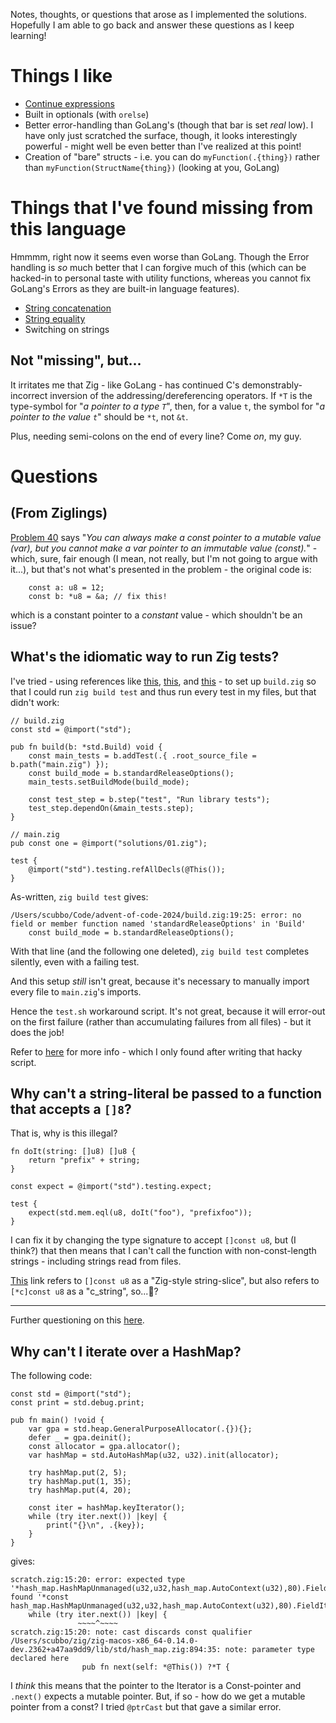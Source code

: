 Notes, thoughts, or questions that arose as I implemented the solutions. Hopefully I am able to go back and answer these questions as I keep learning!

# Things I like

* [Continue expressions](https://zig-by-example.com/while)
* Built in optionals (with `orelse`)
* Better error-handling than GoLang's (though that bar is set _real_ low). I have only just scratched the surface, though, it looks interestingly powerful - might well be even better than I've realized at this point!
* Creation of "bare" structs - i.e. you can do `myFunction(.{thing})` rather than `myFunction(StructName{thing})` (looking at you, GoLang)

# Things that I've found missing from this language

Hmmmm, right now it seems even worse than GoLang. Though the Error handling is _so_ much better that I can forgive much of this (which can be hacked-in to personal taste with utility functions, whereas you cannot fix GoLang's Errors as they are built-in language features).

* [String concatenation](https://old.reddit.com/r/Zig/comments/bfcsul/concatenating_zig_strings/)
* [String equality](https://nofmal.github.io/zig-with-example/string-handling/#string-equal)
* Switching on strings

## Not "missing", but...

It irritates me that Zig - like GoLang - has continued C's demonstrably-incorrect inversion of the addressing/dereferencing operators. If `*T` is the type-symbol for "_a pointer to a type `T`_", then, for a value `t`, the symbol for "_a pointer to the value `t`_" should be `*t`, not `&t`.

Plus, needing semi-colons on the end of every line? Come _on_, my guy.

# Questions

## (From Ziglings)

[Problem 40](https://codeberg.org/ziglings/exercises/src/commit/8da60edb82b25ac913033b2f0edb63eea212c0d0/exercises/040_pointers2.zig) says "_You can always make a const pointer to a mutable value (var), but you cannot make a var pointer to an immutable value (const)._" - which, sure, fair enough (I mean, not really, but I'm not going to argue with it...), but that's not what's presented in the problem - the original code is:

```
    const a: u8 = 12;
    const b: *u8 = &a; // fix this!
```

which is a constant pointer to a _constant_ value - which shouldn't be an issue?

## What's the idiomatic way to run Zig tests?

I've tried - using references like [this](https://zig.guide/build-system/zig-build), [this](https://old.reddit.com/r/Zig/comments/y65qa6/how_to_test_every_file_in_a_simple_zig_project/), and [this](https://www.openmymind.net/Using-A-Custom-Test-Runner-In-Zig/) - to set up `build.zig` so that I could run `zig build test` and thus run every test in my files, but that didn't work:

```zig
// build.zig
const std = @import("std");

pub fn build(b: *std.Build) void {
    const main_tests = b.addTest(.{ .root_source_file = b.path("main.zig") });
    const build_mode = b.standardReleaseOptions();
    main_tests.setBuildMode(build_mode);

    const test_step = b.step("test", "Run library tests");
    test_step.dependOn(&main_tests.step);
}

// main.zig
pub const one = @import("solutions/01.zig");

test {
    @import("std").testing.refAllDecls(@This());
}
```

As-written, `zig build test` gives:

```
/Users/scubbo/Code/advent-of-code-2024/build.zig:19:25: error: no field or member function named 'standardReleaseOptions' in 'Build'
    const build_mode = b.standardReleaseOptions();
```

With that line (and the following one deleted), `zig build test` completes silently, even with a failing test.

And this setup _still_ isn't great, because it's necessary to manually import every file to `main.zig`'s imports.

Hence the `test.sh` workaround script. It's not great, because it will error-out on the first failure (rather than accumulating failures from all files) - but it does the job!

Refer to [here](https://ziglang.org/documentation/master/#Zig-Test) for more info - which I only found after writing that hacky script.

## Why can't a string-literal be passed to a function that accepts a `[]8`?

That is, why is this illegal?

```
fn doIt(string: []u8) []u8 {
    return "prefix" + string;
}

const expect = @import("std").testing.expect;

test {
    expect(std.mem.eql(u8, doIt("foo"), "prefixfoo"));
}
```

I can fix it by changing the type signature to accept `[]const u8`, but (I think?) that then means that I can't call the function with non-const-length strings - including strings read from files.

[This](https://stackoverflow.com/questions/72736997/how-to-pass-a-c-string-into-a-zig-function-expecting-a-zig-string) link refers to `[]const u8` as a "Zig-style string-slice", but also refers to `[*c]const u8` as a "c_string", so...:shrug:?

---

Further questioning on this [here](https://stackoverflow.com/questions/79298713/how-can-i-write-a-zig-function-that-can-accept-and-return-strings).

## Why can't I iterate over a HashMap?

The following code:

```zig
const std = @import("std");
const print = std.debug.print;

pub fn main() !void {
    var gpa = std.heap.GeneralPurposeAllocator(.{}){};
    defer _ = gpa.deinit();
    const allocator = gpa.allocator();
    var hashMap = std.AutoHashMap(u32, u32).init(allocator);

    try hashMap.put(2, 5);
    try hashMap.put(1, 35);
    try hashMap.put(4, 20);

    const iter = hashMap.keyIterator();
    while (try iter.next()) |key| {
        print("{}\n", .{key});
    }
}
```

gives:

```
scratch.zig:15:20: error: expected type '*hash_map.HashMapUnmanaged(u32,u32,hash_map.AutoContext(u32),80).FieldIterator(u32)', found '*const hash_map.HashMapUnmanaged(u32,u32,hash_map.AutoContext(u32),80).FieldIterator(u32)'
    while (try iter.next()) |key| {
               ~~~~^~~~~
scratch.zig:15:20: note: cast discards const qualifier
/Users/scubbo/zig/zig-macos-x86_64-0.14.0-dev.2362+a47aa9dd9/lib/std/hash_map.zig:894:35: note: parameter type declared here
                pub fn next(self: *@This()) ?*T {
```

I _think_ this means that the pointer to the Iterator is a Const-pointer and `.next()` expects a mutable pointer. But, if so - how do we get a mutable pointer from a const? I tried `@ptrCast` but that gave a similar error.
